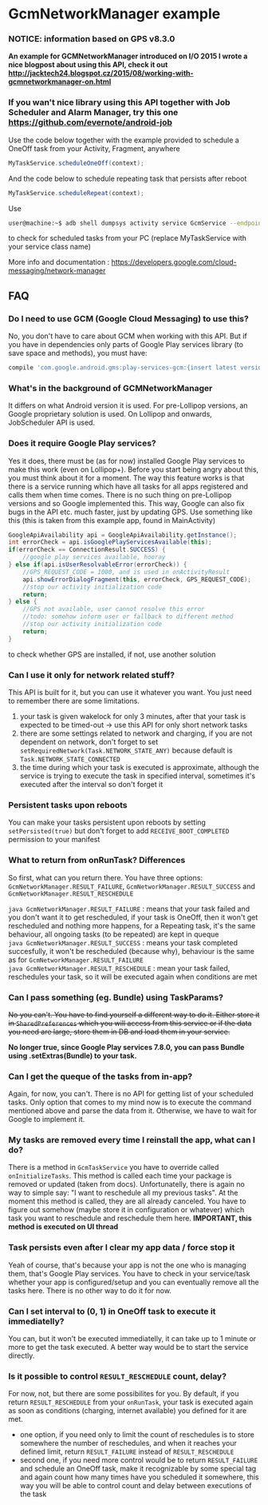 # GcmNetworkManager example
### NOTICE: information based on GPS v8.3.0

**An example for GCMNetworkManager introduced on I/O 2015
I wrote a nice blogpost about using this API, check it out http://jacktech24.blogspot.cz/2015/08/working-with-gcmnetworkmanager-on.html**

### If you wan't nice library using this API together with Job Scheduler and Alarm Manager, try this one https://github.com/evernote/android-job

Use the code below together with the example provided to schedule a OneOff task from your Activity, Fragment, anywhere
```java
MyTaskService.scheduleOneOff(context);
```
And the code below to schedule repeating task that persists after reboot
```java
MyTaskService.scheduleRepeat(context);
```

Use
```bash
user@machine:~$ adb shell dumpsys activity service GcmService --endpoints MyTaskService
```
to check for scheduled tasks from your PC (replace MyTaskService with your service class name)

More info and documentation : https://developers.google.com/cloud-messaging/network-manager

## FAQ

### Do I need to use GCM (Google Cloud Messaging) to use this?
No, you don't have to care about GCM when working with this API. But if you have in dependencies only
parts of Google Play services library (to save space and methods), you must have:
```groovy
compile 'com.google.android.gms:play-services-gcm:{insert latest version here}'
```

### What's in the background of GCMNetworkManager
It differs on what Android version it is used. For pre-Lollipop versions, an Google proprietary solution is used. On Lollipop and onwards, JobScheduler API is used.

### Does it require Google Play services?
Yes it does, there must be (as for now) installed Google Play services to make this work (even on Lollipop+). Before you start being angry about this, you must think about it for a moment. The way this feature works is that there is a service running which have all tasks for all apps registered and calls them when time comes. There is no such thing on pre-Lollipop versions and so Google implemented this. This way, Google can also fix bugs in the API etc. much faster, just by updating GPS.
Use something like this (this is taken from this example app, found in MainActivity)
```java
GoogleApiAvailability api = GoogleApiAvailability.getInstance();
int errorCheck = api.isGooglePlayServicesAvailable(this);
if(errorCheck == ConnectionResult.SUCCESS) {
    //google play services available, hooray
} else if(api.isUserResolvableError(errorCheck)) {
    //GPS_REQUEST_CODE = 1000, and is used in onActivityResult
    api.showErrorDialogFragment(this, errorCheck, GPS_REQUEST_CODE);
    //stop our activity initialization code
    return;
} else {
    //GPS not available, user cannot resolve this error
    //todo: somehow inform user or fallback to different method
    //stop our activity initialization code
    return;
}
```
to check whether GPS are installed, if not, use another solution

### Can I use it only for network related stuff?
This API is built for it, but you can use it whatever you want. You just need to remember there are some limitations.
1. your task is given wakelock for only 3 minutes, after that your task is expected to be timed-out -> use this API for only short network tasks
2. there are some settings related to network and charging, if you are not dependent on network, don't forget to set ``` setRequiredNetwork(Task.NETWORK_STATE_ANY) ``` because default is ```Task.NETWORK_STATE_CONNECTED```
3. the time during which your task is executed is approximate, although the service is trying to execute the task in specified interval, sometimes it's executed after the interval so don't forget it

### Persistent tasks upon reboots
You can make your tasks persistent upon reboots by setting ```setPersisted(true)``` but don't forget to add ```RECEIVE_BOOT_COMPLETED``` permission to your manifest

### What to return from onRunTask? Differences
So first, what can you return there. You have three options: ```GcmNetworkManager.RESULT_FAILURE```, ```GcmNetworkManager.RESULT_SUCCESS``` and ```GcmNetworkManager.RESULT_RESCHEDULE```

```java GcmNetworkManager.RESULT_FAILURE``` : means that your task failed and you don't want it to get rescheduled, if your task is OneOff, then it won't get rescheduled and nothing more happens, for a Repeating task, it's the same behaviour, all ongoing tasks (to be repeated) are kept in queque<br/>
```java GcmNetworkManager.RESULT_SUCCESS``` : means your task completed succesfully, it won't be rescheduled (because why), behaviour is the same as for ```GcmNetworkManager.RESULT_FAILURE```<br/>
```java GcmNetworkManager.RESULT_RESCHEDULE``` : mean your task failed, reschedules your task, so it will be executed again when conditions are met<br/>


### Can I pass something (eg. Bundle) using TaskParams?
~~No you can't. You have to find yourself a different way to do it. Either store it in ``` SharedPreferences ``` which you will access from this service or if the data you need are large, store them in DB and load them in your service.~~

**No longer true, since Google Play services 7.8.0, you can pass Bundle using .setExtras(Bundle) to your task.**

### Can I get the queque of the tasks from in-app?
Again, for now, you can't. There is no API for getting list of your scheduled tasks. Only option that comes to my mind now is to execute the command mentioned above and parse the data from it. Otherwise, we have to wait for Google to implement it.

### My tasks are removed every time I reinstall the app, what can I do?
There is a method in ```GcmTaskService```  you have to override called ```onInitializeTasks```. This method is called each time your package is removed or updated (taken from docs). Unfortunatelly, there is again no way to simple say: "I want to reschedule all my previous tasks". At the moment this method is called, they are all already canceled. You have to figure out somehow (maybe store it in configuration or whatever) which task you want to reschedule and reschedule them here. **IMPORTANT, this method is executed on UI thread**

### Task persists even after I clear my app data / force stop it
Yeah of course, that's because your app is not the one who is managing them, that's Google Play services. You have to check in your service/task whether your app is configured/setup and you can eventually remove all the tasks here. There is no other way to do it for now.

### Can I set interval to (0, 1) in OneOff task to execute it immediatelly?
You can, but it won't be executed immediatelly, it can take up to 1 minute or more to get the task executed. A better way would be to start the service directly.

### Is it possible to control `RESULT_RESCHEDULE` count, delay?
For now, not, but there are some possibilites for you. By default, if you return `RESULT_RESCHEDULE` from your `onRunTask`, your task is executed again as soon as conditions (charging, internet available) you defined for it are met.
* one option, if you need only to limit the count of reschedules is to store somewhere the number of reschedules, and when it reaches your defined limit, return `RESULT_FAILURE` instead of `RESULT_RESCHEDULE`
* second one, if you need more control would be to return `RESULT_FAILURE` and schedule an OneOff task, make it recognizable by some special tag and again count how many times have you scheduled it somewhere, this way you will be able to control count and delay between executions of the task
